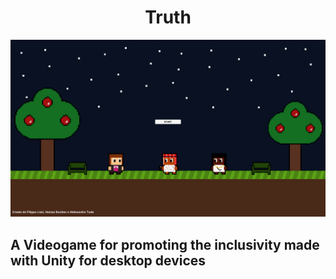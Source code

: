 <h1 align="center">Truth</h1>

<div align="center">
  <img src="app.png" />
</div>

## A Videogame for promoting the inclusivity made with Unity for desktop devices
